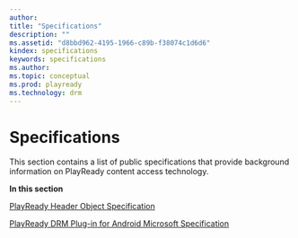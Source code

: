 ```yaml
---
author:
title: "Specifications"
description: ""
ms.assetid: "d8bbd962-4195-1966-c89b-f38074c1d6d6"
kindex: specifications
keywords: specifications
ms.author:
ms.topic: conceptual
ms.prod: playready
ms.technology: drm
---
```



# Specifications


This section contains a list of public specifications that provide background information on PlayReady content access technology.

**In this section**

[PlayReady Header Object Specification](playreadyheaderspecification.md)

[PlayReady DRM Plug-in for Android Microsoft Specification](playreadydrmpluginforandroidspecification.md)
